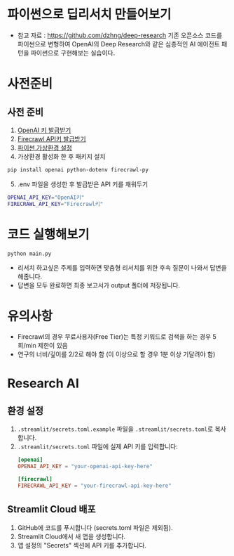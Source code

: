 # 파이썬으로 딥리서치 만들어보기


* 참고 자료 : https://github.com/dzhng/deep-research
기존 오픈소스 코드를 파이썬으로 변형하여 OpenAI의 Deep Research와 같은 심층적인 AI 에이전트 패턴을 파이썬으로 구현해보는 실습이다.

# 사전준비
## 사전 준비
1. [OpenAI 키 발급받기](https://github.com/dabidstudio/dabidstudio_guides/blob/main/get-openai-api-key.md)
2. [Firecrawl API키 발급받기](https://www.firecrawl.dev/)
3. [파이썬 가상환경 설정](https://github.com/dabidstudio/dabidstudio_guides/blob/main/python-set-venv.md)
4. 가상환경 활성화 한 후 패키지 설치
```bash
pip install openai python-dotenv firecrawl-py
```
5. .env 파일을 생성한 후 발급받은 API 키를 채워두기
```bash
OPENAI_API_KEY="OpenAI키"
FIRECRAWL_API_KEY="Firecrawl키"
```

# 코드 실행해보기
```
python main.py
```

- 리서치 하고싶은 주제를 입력하면 맞춤형 리서치를 위한 후속 질문이 나와서 답변을 해줍니다.
- 답변을 모두 완료하면 최종 보고서가 output 폴더에 저장됩니다.

# 유의사항
- Firecrawl의 경우 무료사용자(Free Tier)는 특정 키워드로 검색을 하는 경우 5회/min 제한이 있음
- 연구의 너비/깊이를 2/2로 해야 함 (이 이상으로 할 경우 1분 이상 기달려야 함)

# Research AI

## 환경 설정

1. `.streamlit/secrets.toml.example` 파일을 `.streamlit/secrets.toml`로 복사합니다.
2. `.streamlit/secrets.toml` 파일에 실제 API 키를 입력합니다:
   ```toml
   [openai]
   OPENAI_API_KEY = "your-openai-api-key-here"

   [firecrawl]
   FIRECRAWL_API_KEY = "your-firecrawl-api-key-here"
   ```

## Streamlit Cloud 배포

1. GitHub에 코드를 푸시합니다 (secrets.toml 파일은 제외됨).
2. Streamlit Cloud에서 새 앱을 생성합니다.
3. 앱 설정의 "Secrets" 섹션에 API 키를 추가합니다.


